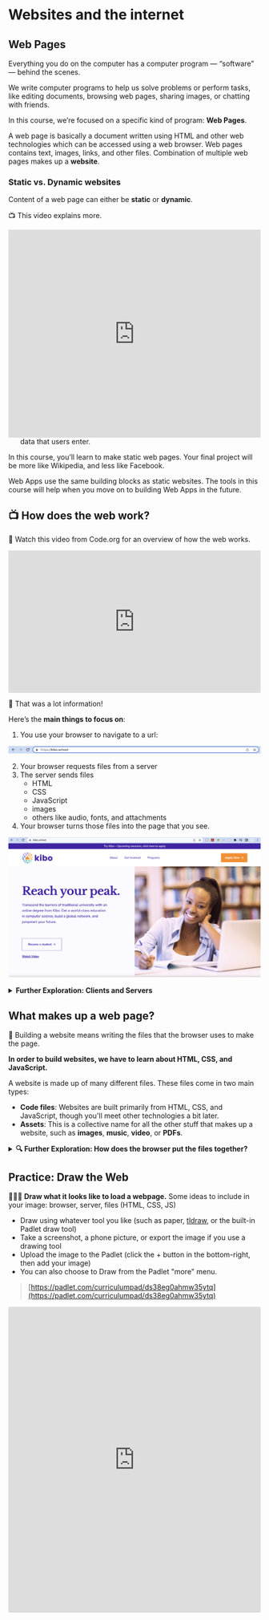 # Websites and the internet

## Web Pages

Everything you do on the computer has a computer program — “software” — behind the scenes.

We write computer programs to help us solve problems or perform tasks, like editing documents, browsing web pages, sharing images, or chatting with friends.

In this course, we’re focused on a specific kind of program: **Web Pages**.

A web page is basically a document written using HTML and other web technologies which can be accessed using a web browser. Web pages contains text, images, links, and other files. Combination of multiple web pages makes up a **website**.

### Static vs. Dynamic websites

Content of a web page can either be **static** or **dynamic**.

<aside>

📺 This video explains more.

</aside>


<div style="position: relative; padding-bottom: 56.25%; height: 0;">
<iframe width="100%" height="415" src="https://www.youtube.com/embed/0QT06AFAbdc" title="Static vs Dynamic Websites" frameborder="0" allow="accelerometer; autoplay; clipboard-write; encrypted-media; gyroscope; picture-in-picture" allowfullscreen></iframe>
</div>

<aside>

Here's a recap on static and dynamic web pages.

- **Static** means it doesn’t change — it shows the same way for different users at different times. Wikipedia is a good example of a web page, or lots of web pages.
- **Dynamic** means the site changes — it shows up differently for different users at different times, like Facebook or Gmail. It usually means it saves data that users enter.

</aside>

In this course, you’ll learn to make static web pages. Your final project will be more like Wikipedia, and less like Facebook.

Web Apps use the same building blocks as static websites. The tools in this course will help when you move on to building Web Apps in the future.

## 📺 How does the web work?

<aside>

🎥 Watch this video from Code.org for an overview of how the web works.

</aside>

<div style="position: relative; padding-bottom: 56.25%; height: 0;"><iframe src="https://www.youtube.com/embed/kBXQZMmiA4s" title="YouTube video player" frameborder="0" allow="accelerometer; autoplay; clipboard-write; encrypted-media; gyroscope; picture-in-picture" allowfullscreen style="position: absolute; top: 0; left: 0; width: 100%; height: 100%;"></iframe></div>

<aside>

🤯 That was a lot information!

Here’s the **main things to focus on**:


1. You use your browser to navigate to a url:

![Screenshot 2022-04-11 at 18.25.20.png](websites-and-the-internet/screenshot-2022-04-11-at-18.25.20.png)

2. Your browser requests files from a server
3. The server sends files
    - HTML
    - CSS
    - JavaScript
    - images
    - others like audio, fonts, and attachments
4. Your browser turns those files into the page that you see.

![Screenshot 2022-04-11 at 18.26.02.png](websites-and-the-internet/screenshot-2022-04-11-at-18.26.02.png)

</aside>


<details>
<summary>
<strong>Further Exploration: Clients and Servers</strong>
</summary>

Computers connected to the web are called **clients** and **servers**. A simplified diagram of how they interact might look like this:

![https://developer.mozilla.org/en-US/docs/Learn/Getting_started_with_the_web/How_the_Web_works/simple-client-server.png](https://developer.mozilla.org/en-US/docs/Learn/Getting_started_with_the_web/How_the_Web_works/simple-client-server.png)

- **Clients** are internet-connected devices. For example, your computer connected to your Wi-Fi, or your phone connected to your mobile network, using software available on those devices — usually a web browser like Firefox or Chrome.
- **Servers** are computers that store webpages, sites, or apps. When a client device wants to access a webpage, a copy of the webpage is downloaded from the server onto the client machine to be displayed in the user's web browser.

[Read More on MDN](https://developer.mozilla.org/en-US/docs/Learn/Getting_started_with_the_web/How_the_Web_works)

</details>

## What makes up a web page?

<aside>


🔑 Building a website means writing the files that the browser uses to make the page.

**In order to build websites, we have to learn about HTML, CSS, and JavaScript.**

</aside>

A website is made up of many different files. These files come in two main types:

- **Code files**: Websites are built primarily from HTML, CSS, and JavaScript, though you'll meet other technologies a bit later.
- **Assets**: This is a collective name for all the other stuff that makes up a website, such as **images**, **music**, **video**, or **PDFs**.

<details>
<summary>
<strong>🔍 Further Exploration: How does the browser put the files together?</strong>
</summary>

When browsers send requests to servers for HTML files, those HTML files often contain [`<link>`](https://developer.mozilla.org/en-US/docs/Web/HTML/Element/link) elements referencing external [CSS](https://developer.mozilla.org/en-US/docs/Learn/CSS) stylesheets and [`<script>`](https://developer.mozilla.org/en-US/docs/Web/HTML/Element/script) elements referencing external [JavaScript](https://developer.mozilla.org/en-US/docs/Learn/JavaScript) scripts.

- The browser reads the HTML file first.
- The browser looks for any `<link>`elements to external CSS stylesheets and any `<script>`elements that reference JavaScript files.
- The browser sends requests back to the server for the CSS files it has found from `<link>` elements and the JavaScript files from `<script>` elements.
- The browser builds the page from the HTML, applies the styles from the CSS, and executes the JavaScript. It shows the resulting page on the screen.
- Then you see the page content, and can interact with it!

In this class, we won’t worry too much about how the other computer decides which files to send, or how to write other kinds of programs. If you continue to learn more about programming and web development, you’ll learn more about how that part of the system works.

If you’re curious about this topic, you can read more on [MDN’s page on How the Web Works](https://developer.mozilla.org/en-US/docs/Learn/Getting_started_with_the_web/How_the_Web_works).

</details>

## Practice: Draw the Web

👩🏾‍🎨 **Draw what it looks like to load a webpage.**
Some ideas to include in your image: browser, server, files (HTML, CSS, JS)

- Draw using whatever tool you like (such as paper, [tldraw](https://www.tldraw.com/), or the built-in Padlet draw tool)
- Take a screenshot, a phone picture, or export the image if you use a drawing tool
- Upload the image to the Padlet (click the + button in the bottom-right, then add your image)
- You can also choose to Draw from the Padlet "more" menu.

> [https://padlet.com/curriculumpad/ds38eg0ahmw35ytq](https://padlet.com/curriculumpad/ds38eg0ahmw35ytq)

<div style="border:1px solid rgba(0,0,0,0.1);border-radius:2px;box-sizing:border-box;overflow:hidden;position:relative;width:100%;background:#F4F4F4"><iframe src="https://padlet.com/curriculumpad/ds38eg0ahmw35ytq" frameborder="0" allow="camera;microphone;geolocation" style="width:100%;height:608px;display:block;padding:0;margin:0"></iframe></div>

